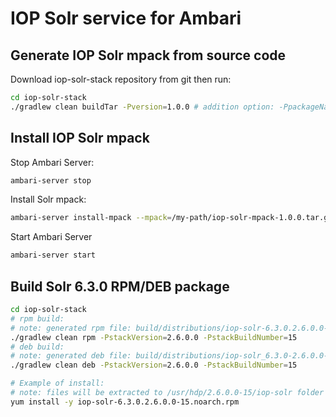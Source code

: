 # IOP Solr service for Ambari

## Generate IOP Solr mpack from source code
Download iop-solr-stack repository from git then run:
```bash
cd iop-solr-stack
./gradlew clean buildTar -Pversion=1.0.0 # addition option: -PpackageName=...
```

## Install IOP Solr mpack

Stop Ambari Server:
```bash
ambari-server stop
```

Install Solr mpack:
```bash
ambari-server install-mpack --mpack=/my-path/iop-solr-mpack-1.0.0.tar.gz --verbose
```

Start Ambari Server
```bash
ambari-server start
```

## Build Solr 6.3.0 RPM/DEB package
```bash
cd iop-solr-stack
# rpm build:
# note: generated rpm file: build/distributions/iop-solr-6.3.0.2.6.0.0-15.noarch.rpm, package name: iop-solr
./gradlew clean rpm -PstackVersion=2.6.0.0 -PstackBuildNumber=15
# deb build:
# note: generated deb file: build/distributions/iop-solr_6.3.0-2.6.0.0-15_all.deb, package name: iop-solr
./gradlew clean deb -PstackVersion=2.6.0.0 -PstackBuildNumber=15

# Example of install:
# note: files will be extracted to /usr/hdp/2.6.0.0-15/iop-solr folder
yum install -y iop-solr-6.3.0.2.6.0.0-15.noarch.rpm
```
